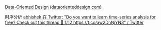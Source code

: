 
[Data-Oriented Design (dataorienteddesign.com)](https://www.dataorienteddesign.com/dodbook/)

时序分析 [abhishek 在 Twitter: "Do you want to learn time-series analysis for free? Check out this thread 🧵 1/12 https://t.co/aw2DhNjYN3" / Twitter](https://twitter.com/abhi1thakur/status/1573229542927630337)

